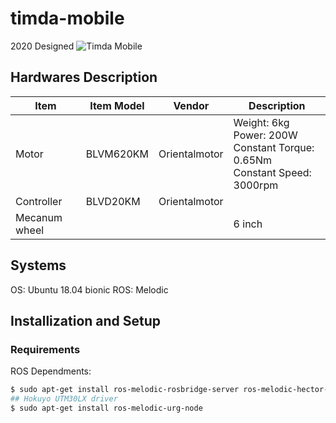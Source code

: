 # timda-mobile

2020 Designed
![Timda Mobile](https://i.imgur.com/93NvHtg.png)

## Hardwares Description
| Item          	| Item Model 	| Vendor        	| Description                                                                         	|
|---------------	|------------	|---------------	|-------------------------------------------------------------------------------------	|
| Motor         	| BLVM620KM  	| Orientalmotor 	| Weight: 6kg<br> Power: 200W<br> Constant Torque: 0.65Nm<br> Constant Speed: 3000rpm 	|
| Controller    	| BLVD20KM   	| Orientalmotor 	|                                                                                     	|
| Mecanum wheel 	|            	|               	| 6 inch

## Systems
OS: Ubuntu 18.04 bionic
ROS: Melodic

## Installization and Setup
### Requirements
ROS Dependments:
```bash
$ sudo apt-get install ros-melodic-rosbridge-server ros-melodic-hector-slam ros-melodic-amcl ros-melodic-move-base ros-melodic-dwa-local-planner ros-melodic-map-server
## Hokuyo UTM30LX driver
$ sudo apt-get install ros-melodic-urg-node
```
